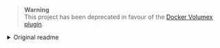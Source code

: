 > **Warning**  
> This project has been deprecated in favour of the [Docker Volumex plugin](https://github.com/hectorm/docker-volumex).

<details>
<summary>Original readme</summary>

# Backup, restore and explore Docker volumes

## Installation

```sh
curl --proto '=https' --tlsv1.3 'https://raw.githubusercontent.com/hectorm/docker-volume-helpers/master/bin/docker-volume-helpers-upgrade' | sudo sh
```

## Usage

### Backup
```sh
docker-volume-backup VOLUME [TARGET.tzst]
```

### Restore
```sh
docker-volume-restore VOLUME [SOURCE.tzst]
```

### Explore
```sh
docker-volume-explore VOLUME
```

</details>
